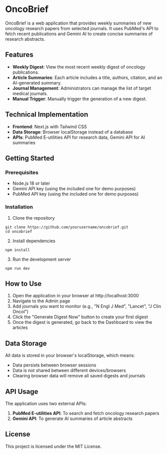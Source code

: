 # OncoBrief

OncoBrief is a web application that provides weekly summaries of new oncology research papers from selected journals. It uses PubMed's API to fetch recent publications and Gemini AI to create concise summaries of research abstracts.

## Features

- **Weekly Digest**: View the most recent weekly digest of oncology publications.
- **Article Summaries**: Each article includes a title, authors, citation, and an AI-generated summary.
- **Journal Management**: Administrators can manage the list of target medical journals.
- **Manual Trigger**: Manually trigger the generation of a new digest.

## Technical Implementation

- **Frontend**: Next.js with Tailwind CSS
- **Data Storage**: Browser localStorage instead of a database
- **APIs**: PubMed E-utilities API for research data, Gemini API for AI summaries

## Getting Started

### Prerequisites

- Node.js 18 or later
- Gemini API key (using the included one for demo purposes)
- PubMed API key (using the included one for demo purposes)

### Installation

1. Clone the repository
```
git clone https://github.com/yourusername/oncobrief.git
cd oncobrief
```

2. Install dependencies
```
npm install
```

3. Run the development server
```
npm run dev
```

## How to Use

1. Open the application in your browser at http://localhost:3000
2. Navigate to the Admin page
3. Add journals you want to monitor (e.g., "N Engl J Med", "Lancet", "J Clin Oncol")
4. Click the "Generate Digest Now" button to create your first digest
5. Once the digest is generated, go back to the Dashboard to view the articles

## Data Storage

All data is stored in your browser's localStorage, which means:
- Data persists between browser sessions
- Data is not shared between different devices/browsers
- Clearing browser data will remove all saved digests and journals

## API Usage

The application uses two external APIs:
1. **PubMed E-utilities API**: To search and fetch oncology research papers
2. **Gemini API**: To generate AI summaries of article abstracts

## License

This project is licensed under the MIT License. 
